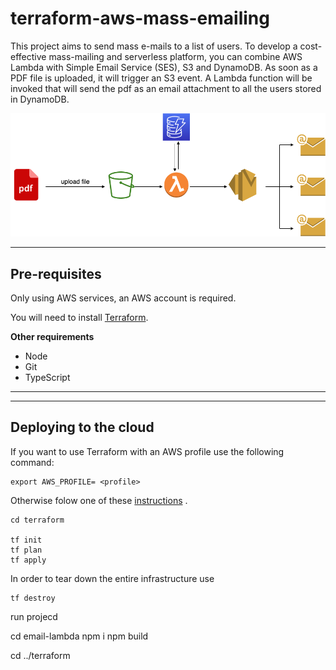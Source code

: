 # terraform-aws-mass-emailing
This project aims to send mass e-mails to a list of users. To develop a cost-effective mass-mailing and serverless platform, you can combine AWS Lambda with Simple Email Service (SES), S3 and DynamoDB. As soon as a PDF file is uploaded, it will trigger an S3 event. A Lambda function will be invoked that will send the pdf as an email attachment to all the users stored in DynamoDB.

![mass emailing diagram](assets/aws_mass_emailing.drawio.png)

---------------------------------------------------------------

## Pre-requisites

Only using AWS services, an AWS account is required.

You will need to install [Terraform](https://learn.hashicorp.com/tutorials/terraform/install-cli).

**Other requirements**
- Node
- Git
- TypeScript

---------------------------------------------------------------




----------------------------------------------------------------
## Deploying to the cloud
If you want to use Terraform with an AWS profile use the following command:

```
export AWS_PROFILE= <profile>
```
Otherwise folow one of these [instructions](https://registry.terraform.io/providers/hashicorp/aws/latest/docs) .
```
cd terraform 

tf init 
tf plan 
tf apply
```
In order to tear down the entire infrastructure use 
```
tf destroy
```




run projecd

cd email-lambda
npm i
npm build

cd ../terraform
